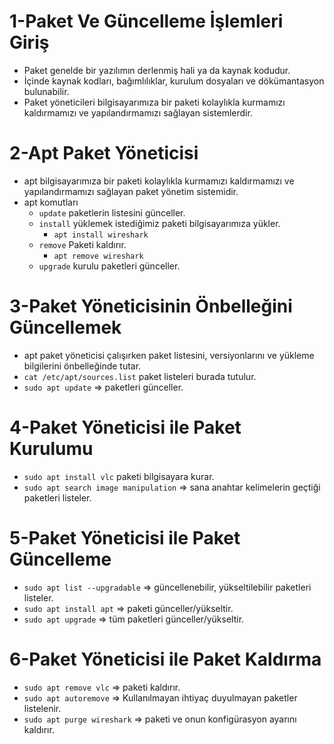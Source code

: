 # 1-Paket Ve Güncelleme İşlemleri Giriş
- Paket genelde bir yazılımın derlenmiş hali ya da kaynak kodudur.
- İçinde kaynak kodları, bağımlılıklar, kurulum dosyaları ve dökümantasyon bulunabilir.
- Paket yöneticileri bilgisayarımıza bir paketi kolaylıkla kurmamızı kaldırmamızı ve yapılandırmamızı sağlayan sistemlerdir.

# 2-Apt Paket Yöneticisi
- apt bilgisayarımıza bir paketi kolaylıkla kurmamızı kaldırmamızı ve yapılandırmamızı sağlayan paket yönetim sistemidir.
- apt komutları
  * `update` paketlerin listesini günceller. 
  * `install` yüklemek istediğimiz paketi bilgisayarımıza yükler.
    + `apt install wireshark` 
  *  `remove` Paketi kaldırır.
     + `apt remove wireshark`
  * `upgrade` kurulu paketleri günceller. 
  

# 3-Paket Yöneticisinin Önbelleğini Güncellemek
- apt paket yöneticisi çalışırken paket listesini, versiyonlarını ve yükleme bilgilerini önbelleğinde tutar.
- `cat /etc/apt/sources.list`  paket listeleri burada tutulur.
- `sudo apt update` => paketleri günceller.

# 4-Paket Yöneticisi ile Paket Kurulumu
- `sudo apt install vlc` paketi bilgisayara kurar.
- `sudo apt search image manipulation` => sana anahtar kelimelerin geçtiği paketleri listeler.

# 5-Paket Yöneticisi ile Paket Güncelleme
- `sudo apt list --upgradable` => güncellenebilir, yükseltilebilir paketleri listeler.
- `sudo apt install apt` => paketi günceller/yükseltir.
- `sudo apt upgrade` => tüm paketleri günceller/yükseltir.

# 6-Paket Yöneticisi ile Paket Kaldırma
- `sudo apt remove vlc` => paketi kaldırır.
- `sudo apt autoremove` => Kullanılmayan ihtiyaç duyulmayan paketler listelenir.
- `sudo apt purge wireshark` => paketi ve onun konfigürasyon ayarını kaldırır.